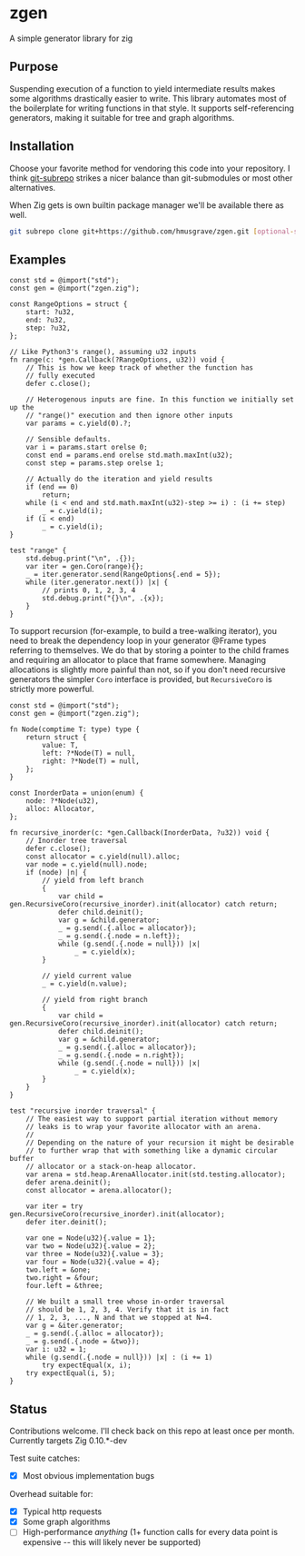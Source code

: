 # zgen

A simple generator library for zig

## Purpose

Suspending execution of a function to yield intermediate results makes some
algorithms drastically easier to write. This library automates most of the
boilerplate for writing functions in that style. It supports self-referencing
generators, making it suitable for tree and graph algorithms.

## Installation

Choose your favorite method for vendoring this code into your repository. I
think [git-subrepo](https://github.com/ingydotnet/git-subrepo) strikes a nicer
balance than git-submodules or most other alternatives.

When Zig gets is own builtin package manager we'll be available there as well.

```bash
git subrepo clone git+https://github.com/hmusgrave/zgen.git [optional-subdir]
```

## Examples
```zig
const std = @import("std");
const gen = @import("zgen.zig");

const RangeOptions = struct {
    start: ?u32,
    end: ?u32,
    step: ?u32,
};

// Like Python3's range(), assuming u32 inputs
fn range(c: *gen.Callback(?RangeOptions, u32)) void {
    // This is how we keep track of whether the function has
    // fully executed
    defer c.close();

    // Heterogenous inputs are fine. In this function we initially set up the
    // "range()" execution and then ignore other inputs
    var params = c.yield(0).?;

    // Sensible defaults.
    var i = params.start orelse 0;
    const end = params.end orelse std.math.maxInt(u32);
    const step = params.step orelse 1;

    // Actually do the iteration and yield results
    if (end == 0)
        return;
    while (i < end and std.math.maxInt(u32)-step >= i) : (i += step)
        _ = c.yield(i);
    if (i < end)
        _ = c.yield(i);
}

test "range" {
    std.debug.print("\n", .{});
    var iter = gen.Coro(range){};
    _ = iter.generator.send(RangeOptions{.end = 5});
    while (iter.generator.next()) |x| {
        // prints 0, 1, 2, 3, 4
        std.debug.print("{}\n", .{x});
    }
}
```

To support recursion (for-example, to build a tree-walking iterator), you need
to break the dependency loop in your generator @Frame types referring to
themselves. We do that by storing a pointer to the child frames and requiring
an allocator to place that frame somewhere. Managing allocations is slightly
more painful than not, so if you don't need recursive generators the simpler
`Coro` interface is provided, but `RecursiveCoro` is strictly more powerful.

```zig
const std = @import("std");
const gen = @import("zgen.zig");

fn Node(comptime T: type) type {
    return struct {
        value: T,
        left: ?*Node(T) = null,
        right: ?*Node(T) = null,
    };
}

const InorderData = union(enum) {
    node: ?*Node(u32),
    alloc: Allocator,
};

fn recursive_inorder(c: *gen.Callback(InorderData, ?u32)) void {
    // Inorder tree traversal
    defer c.close();
    const allocator = c.yield(null).alloc;
    var node = c.yield(null).node;
    if (node) |n| {
        // yield from left branch
        {
            var child = gen.RecursiveCoro(recursive_inorder).init(allocator) catch return;
            defer child.deinit();
            var g = &child.generator;
            _ = g.send(.{.alloc = allocator});
            _ = g.send(.{.node = n.left});
            while (g.send(.{.node = null})) |x|
                _ = c.yield(x);
        }

        // yield current value
        _ = c.yield(n.value);

        // yield from right branch
        {
            var child = gen.RecursiveCoro(recursive_inorder).init(allocator) catch return;
            defer child.deinit();
            var g = &child.generator;
            _ = g.send(.{.alloc = allocator});
            _ = g.send(.{.node = n.right});
            while (g.send(.{.node = null})) |x|
                _ = c.yield(x);
        }
    }
}

test "recursive inorder traversal" {
    // The easiest way to support partial iteration without memory
    // leaks is to wrap your favorite allocator with an arena.
    // 
    // Depending on the nature of your recursion it might be desirable
    // to further wrap that with something like a dynamic circular buffer
    // allocator or a stack-on-heap allocator.
    var arena = std.heap.ArenaAllocator.init(std.testing.allocator);
    defer arena.deinit();
    const allocator = arena.allocator();

    var iter = try gen.RecursiveCoro(recursive_inorder).init(allocator);
    defer iter.deinit();

    var one = Node(u32){.value = 1};
    var two = Node(u32){.value = 2};
    var three = Node(u32){.value = 3};
    var four = Node(u32){.value = 4};
    two.left = &one;
    two.right = &four;
    four.left = &three;

    // We built a small tree whose in-order traversal
    // should be 1, 2, 3, 4. Verify that it is in fact
    // 1, 2, 3, ..., N and that we stopped at N=4.
    var g = &iter.generator;
    _ = g.send(.{.alloc = allocator});
    _ = g.send(.{.node = &two});
    var i: u32 = 1;
    while (g.send(.{.node = null})) |x| : (i += 1)
        try expectEqual(x, i);
    try expectEqual(i, 5);
}
```

## Status
Contributions welcome. I'll check back on this repo at least once per month.
Currently targets Zig 0.10.*-dev

Test suite catches:
- [x] Most obvious implementation bugs

Overhead suitable for:
- [x] Typical http requests
- [x] Some graph algorithms
- [ ] High-performance _anything_ (1+ function calls for every data point is
  expensive -- this will likely never be supported)
